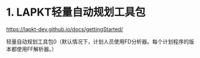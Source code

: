 # 1. LAPKT轻量自动规划工具包









https://lapkt-dev.github.io/docs/gettingStarted/


轻量自动规划工具包0（默认情况下，计划人员使用FD分析器。每个计划程序的版本都使用FF解析器。）




































